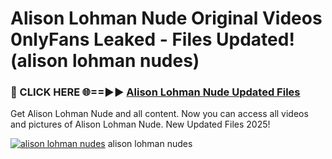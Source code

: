 # Alison Lohman Nude Original Videos 0nlyFans Leaked - Files Updated! (alison lohman nudes)

<h3>🔴 CLICK HERE 🌐==►► <a href="https://tinyurl.com/2p9ay9w9" rel="nofollow">Alison Lohman Nude Updated Files</a></h3>

Get Alison Lohman Nude and all content. Now you can access all videos and pictures of Alison Lohman Nude. New Updated Files 2025!

[![alison lohman nudes](https://i.imgur.com/KQgVmj3.gif)](https://tinyurl.com/2p9ay9w9)
alison lohman nudes